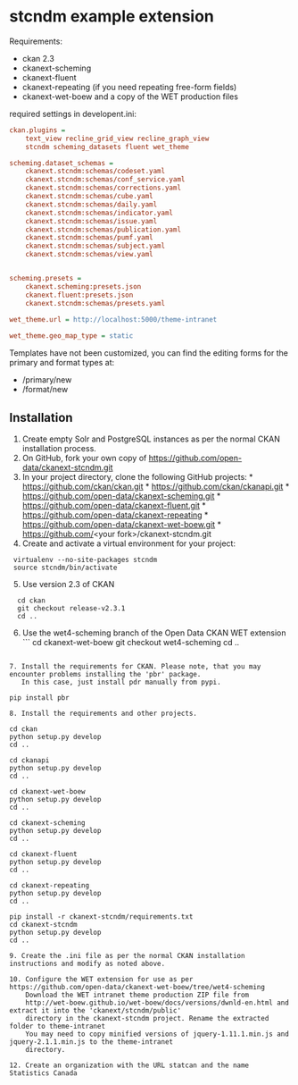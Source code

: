 # stcndm example extension

Requirements:
* ckan 2.3
* ckanext-scheming
* ckanext-fluent
* ckanext-repeating (if you need repeating free-form fields)
* ckanext-wet-boew and a copy of the WET production files

required settings in developent.ini:
```ini
ckan.plugins =
    text_view recline_grid_view recline_graph_view
    stcndm scheming_datasets fluent wet_theme

scheming.dataset_schemas =
    ckanext.stcndm:schemas/codeset.yaml
    ckanext.stcndm:schemas/conf_service.yaml
    ckanext.stcndm:schemas/corrections.yaml
    ckanext.stcndm:schemas/cube.yaml
    ckanext.stcndm:schemas/daily.yaml
    ckanext.stcndm:schemas/indicator.yaml
    ckanext.stcndm:schemas/issue.yaml
    ckanext.stcndm:schemas/publication.yaml
    ckanext.stcndm:schemas/pumf.yaml
    ckanext.stcndm:schemas/subject.yaml
    ckanext.stcndm:schemas/view.yaml


scheming.presets =
    ckanext.scheming:presets.json
    ckanext.fluent:presets.json
    ckanext.stcndm:schemas/presets.yaml
    
wet_theme.url = http://localhost:5000/theme-intranet

wet_theme.geo_map_type = static
```

Templates have not been customized, you can find the editing forms
for the primary and format types at:
* /primary/new
* /format/new


## Installation

  1. Create empty Solr and PostgreSQL instances as per the normal CKAN installation process.
  2. On GitHub, fork your own copy of https://github.com/open-data/ckanext-stcndm.git
  3. In your project directory, clone the following GitHub projects:
    *  https://github.com/ckan/ckan.git
    *  https://github.com/ckan/ckanapi.git
    *  https://github.com/open-data/ckanext-scheming.git
    *  https://github.com/open-data/ckanext-fluent.git
    *  https://github.com/open-data/ckanext-repeating
    *  https://github.com/open-data/ckanext-wet-boew.git
    *  https://github.com/<your fork&gt;/ckanext-stcndm.git
  4. Create and activate a virtual environment for your project:
  ```
   virtualenv --no-site-packages stcndm
   source stcndm/bin/activate
  ```
  5. Use version 2.3 of CKAN
  ```
    cd ckan
    git checkout release-v2.3.1
    cd ..
  ```
  
  6. Use the wet4-scheming branch of the Open Data CKAN WET extension
    ```
    cd ckanext-wet-boew
    git checkout wet4-scheming
    cd ..
  ```
  
  7. Install the requirements for CKAN. Please note, that you may encounter problems installing the 'pbr' package.
     In this case, just install pdr manually from pypi.
  ```
    pip install pbr
  ```     
  8. Install the requirements and other projects.
  
  ```
    
    cd ckan
    python setup.py develop
    cd ..
    
    cd ckanapi
    python setup.py develop
    cd ..
    
    cd ckanext-wet-boew
    python setup.py develop
    cd ..
    
    cd ckanext-scheming
    python setup.py develop
    cd ..
    
    cd ckanext-fluent
    python setup.py develop
    cd ..
    
    cd ckanext-repeating
    python setup.py develop
    cd ..
    
    pip install -r ckanext-stcndm/requirements.txt
    cd ckanext-stcndm
    python setup.py develop
    cd ..
  ``` 
  9. Create the .ini file as per the normal CKAN installation instructions and modify as noted above.
  
  10. Configure the WET extension for use as per https://github.com/open-data/ckanext-wet-boew/tree/wet4-scheming
      Download the WET intranet theme production ZIP file from 
      http://wet-boew.github.io/wet-boew/docs/versions/dwnld-en.html and extract it into the 'ckanext/stcndm/public'
      directory in the ckanext-stcndm project. Rename the extracted folder to theme-intranet
      You may need to copy minified versions of jquery-1.11.1.min.js and jquery-2.1.1.min.js to the theme-intranet
      directory.
  
  12. Create an organization with the URL statcan and the name Statistics Canada

    
